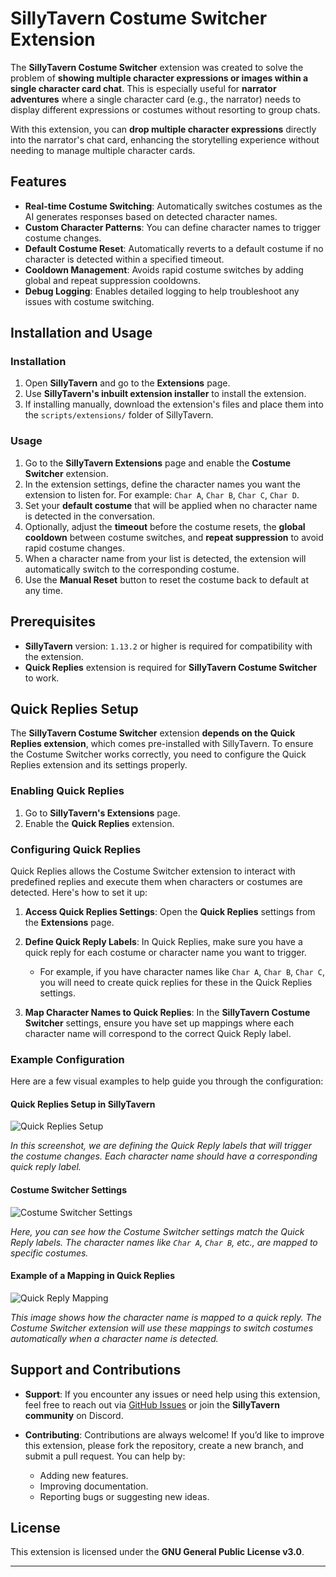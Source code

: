 # SillyTavern Costume Switcher Extension

The **SillyTavern Costume Switcher** extension was created to solve the problem of **showing multiple character expressions or images within a single character card chat**. This is especially useful for **narrator adventures** where a single character card (e.g., the narrator) needs to display different expressions or costumes without resorting to group chats. 

With this extension, you can **drop multiple character expressions** directly into the narrator's chat card, enhancing the storytelling experience without needing to manage multiple character cards.

## Features

- **Real-time Costume Switching**: Automatically switches costumes as the AI generates responses based on detected character names.
- **Custom Character Patterns**: You can define character names to trigger costume changes.
- **Default Costume Reset**: Automatically reverts to a default costume if no character is detected within a specified timeout.
- **Cooldown Management**: Avoids rapid costume switches by adding global and repeat suppression cooldowns.
- **Debug Logging**: Enables detailed logging to help troubleshoot any issues with costume switching.

## Installation and Usage

### Installation

1. Open **SillyTavern** and go to the **Extensions** page.
2. Use **SillyTavern's inbuilt extension installer** to install the extension.
3. If installing manually, download the extension's files and place them into the `scripts/extensions/` folder of SillyTavern.

### Usage

1. Go to the **SillyTavern Extensions** page and enable the **Costume Switcher** extension.
2. In the extension settings, define the character names you want the extension to listen for. For example: `Char A`, `Char B`, `Char C`, `Char D`.
3. Set your **default costume** that will be applied when no character name is detected in the conversation.
4. Optionally, adjust the **timeout** before the costume resets, the **global cooldown** between costume switches, and **repeat suppression** to avoid rapid costume changes.
5. When a character name from your list is detected, the extension will automatically switch to the corresponding costume.
6. Use the **Manual Reset** button to reset the costume back to default at any time.

## Prerequisites

- **SillyTavern** version: `1.13.2` or higher is required for compatibility with the extension.
- **Quick Replies** extension is required for **SillyTavern Costume Switcher** to work.

## Quick Replies Setup

The **SillyTavern Costume Switcher** extension **depends on the Quick Replies extension**, which comes pre-installed with SillyTavern. To ensure the Costume Switcher works correctly, you need to configure the Quick Replies extension and its settings properly.

### Enabling Quick Replies

1. Go to **SillyTavern's Extensions** page.
2. Enable the **Quick Replies** extension.

### Configuring Quick Replies

Quick Replies allows the Costume Switcher extension to interact with predefined replies and execute them when characters or costumes are detected. Here's how to set it up:

1. **Access Quick Replies Settings**: Open the **Quick Replies** settings from the **Extensions** page.
2. **Define Quick Reply Labels**: In Quick Replies, make sure you have a quick reply for each costume or character name you want to trigger. 
   
   - For example, if you have character names like `Char A`, `Char B`, `Char C`, you will need to create quick replies for these in the Quick Replies settings.

3. **Map Character Names to Quick Replies**: In the **SillyTavern Costume Switcher** settings, ensure you have set up mappings where each character name will correspond to the correct Quick Reply label.

### Example Configuration

Here are a few visual examples to help guide you through the configuration:

#### Quick Replies Setup in SillyTavern

![Quick Replies Setup](<img width="689" height="481" alt="image" src="https://github.com/user-attachments/assets/3ea504f1-9c18-4195-b022-ab395207c9df" />
)


*In this screenshot, we are defining the Quick Reply labels that will trigger the costume changes. Each character name should have a corresponding quick reply label.*

#### Costume Switcher Settings

![Costume Switcher Settings](path/to/your/image2.png)

*Here, you can see how the Costume Switcher settings match the Quick Reply labels. The character names like `Char A`, `Char B`, etc., are mapped to specific costumes.*

#### Example of a Mapping in Quick Replies

![Quick Reply Mapping](path/to/your/image3.png)

*This image shows how the character name is mapped to a quick reply. The Costume Switcher extension will use these mappings to switch costumes automatically when a character name is detected.*

## Support and Contributions

- **Support**: If you encounter any issues or need help using this extension, feel free to reach out via [GitHub Issues](https://github.com/your-repo/issues) or join the **SillyTavern community** on Discord.
  
- **Contributing**: Contributions are always welcome! If you’d like to improve this extension, please fork the repository, create a new branch, and submit a pull request. You can help by:
  - Adding new features.
  - Improving documentation.
  - Reporting bugs or suggesting new ideas.

## License

This extension is licensed under the **GNU General Public License v3.0**.

---
